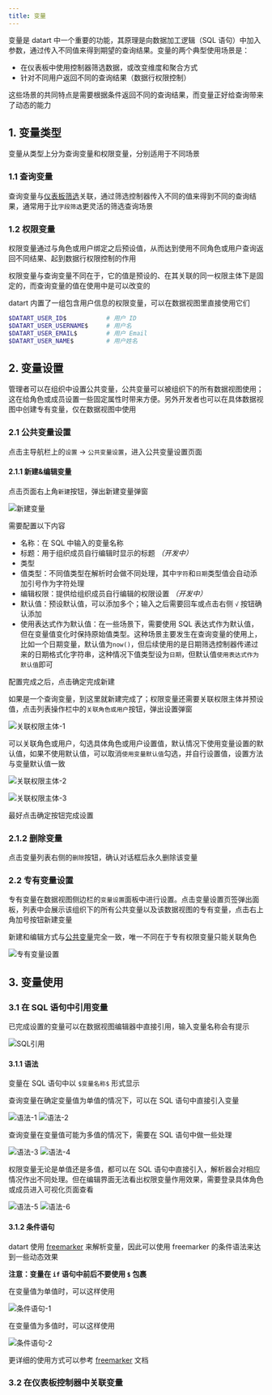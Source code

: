 ```yaml
---
title: 变量
---
```


变量是 datart 中一个重要的功能，其原理是向数据加工逻辑（SQL 语句）中加入参数，通过传入不同值来得到期望的查询结果。变量的两个典型使用场景是：

- 在仪表板中使用控制器筛选数据，或改变维度和聚合方式
- 针对不同用户返回不同的查询结果（数据行权限控制）

这些场景的共同特点是需要根据条件返回不同的查询结果，而变量正好给查询带来了动态的能力

## 1. 变量类型

变量从类型上分为查询变量和权限变量，分别适用于不同场景

### 1.1 查询变量

查询变量与[仪表板筛选](dashboard#2-1-4-筛选组件)关联，通过筛选控制器传入不同的值来得到不同的查询结果，通常用于比`字段筛选`更灵活的筛选查询场景

### 1.2 权限变量

权限变量通过与角色或用户绑定之后预设值，从而达到使用不同角色或用户查询返回不同结果、起到数据行权限控制的作用

权限变量与查询变量不同在于，它的值是预设的、在其关联的同一权限主体下是固定的，而查询变量的值在使用中是可以改变的

datart 内置了一组包含用户信息的权限变量，可以在数据视图里直接使用它们

```bash
$DATART_USER_ID$           # 用户 ID
$DATART_USER_USERNAME$     # 用户名
$DATART_USER_EMAIL$        # 用户 Email
$DATART_USER_NAME$         # 用户姓名
```

## 2. 变量设置

管理者可以在组织中设置公共变量，公共变量可以被组织下的所有数据视图使用；这在给角色或成员设置一些固定属性时带来方便。另外开发者也可以在具体数据视图中创建专有变量，仅在数据视图中使用

### 2.1 公共变量设置

点击主导航栏上的`设置` -> `公共变量设置`，进入公共变量设置页面

#### 2.1.1 新建&编辑变量

点击页面右上角`新建`按钮，弹出新建变量弹窗

![新建变量](/datart-docs/images/variable/2-1-1-1.png)

需要配置以下内容

- 名称：在 SQL 中输入的变量名称
- 标题：用于组织成员自行编辑时显示的标题 _（开发中）_
- 类型
- 值类型：不同值类型在解析时会做不同处理，其中`字符`和`日期`类型值会自动添加引号作为字符处理
- 编辑权限：提供给组织成员自行编辑的权限设置 _（开发中）_
- 默认值：预设默认值，可以添加多个；输入之后需要回车或点击右侧 `√` 按钮确认添加
- 使用表达式作为默认值：在一些场景下，需要使用 SQL 表达式作为默认值，但在变量值变化时保持原始值类型。这种场景主要发生在查询变量的使用上，比如一个日期变量，默认值为`now()`，但后续使用的是日期筛选控制器传递过来的日期格式化字符串，这种情况下值类型设为`日期`，但默认值`使用表达式作为默认值`即可

配置完成之后，点击确定完成新建

如果是一个查询变量，到这里就新建完成了；权限变量还需要关联权限主体并预设值，点击列表操作栏中的`关联角色或用户`按钮，弹出设置弹窗

![关联权限主体-1](/datart-docs/images/variable/2-1-1-2.png)

可以关联角色或用户，勾选具体角色或用户设置值，默认情况下使用变量设置的默认值，如果不使用默认值，可以取消`使用变量默认值`勾选，并自行设置值，设置方法与变量默认值一致

![关联权限主体-2](/datart-docs/images/variable/2-1-1-3.png)

![关联权限主体-3](/datart-docs/images/variable/2-1-1-4.png)

最好点击确定按钮完成设置

### 2.1.2 删除变量

点击变量列表右侧的`删除`按钮，确认对话框后永久删除该变量

### 2.2 专有变量设置

专有变量在数据视图侧边栏的`变量设置`面板中进行设置。点击变量设置页签弹出面板，列表中会展示该组织下的所有公共变量以及该数据视图的专有变量，点击右上角加号按钮新建变量

新建和编辑方式与[公共变量](variable#2-1-公共变量设置)完全一致，唯一不同在于专有权限变量只能关联角色

![专有变量设置](/datart-docs/images/variable/2-2-1-1.png)

## 3. 变量使用

### 3.1 在 SQL 语句中引用变量

已完成设置的变量可以在数据视图编辑器中直接引用，输入变量名称会有提示

![SQL引用](/datart-docs/images/variable/3-1-1.png)

#### 3.1.1 语法

变量在 SQL 语句中以 `$变量名称$` 形式显示

查询变量在确定变量值为单值的情况下，可以在 SQL 语句中直接引入变量

![语法-1](/datart-docs/images/variable/3-1-1-1.png)
![语法-2](/datart-docs/images/variable/3-1-1-2.png)

查询变量在变量值可能为多值的情况下，需要在 SQL 语句中做一些处理

![语法-3](/datart-docs/images/variable/3-1-1-3.png)
![语法-4](/datart-docs/images/variable/3-1-1-4.png)

权限变量无论是单值还是多值，都可以在 SQL 语句中直接引入，解析器会对相应情况作出不同处理。但在编辑界面无法看出权限变量作用效果，需要登录具体角色或成员进入可视化页面查看

![语法-5](/datart-docs/images/variable/3-1-1-5.png)
![语法-6](/datart-docs/images/variable/3-1-1-6.png)

#### 3.1.2 条件语句

datart 使用 [freemarker](https://freemarker.apache.org/) 来解析变量，因此可以使用 freemarker 的条件语法来达到一些动态效果

**注意：变量在 `if` 语句中前后不要使用 `$` 包裹**

在变量值为单值时，可以这样使用

![条件语句-1](/datart-docs/images/variable/3-1-2-1.png)

在变量值为多值时，可以这样使用

![条件语句-2](/datart-docs/images/variable/3-1-2-2.png)

更详细的使用方式可以参考 [freemarker](https://freemarker.apache.org/docs/dgui_template_exp.html#dgui_template_exp_comparison) 文档

### 3.2 在仪表板控制器中关联变量
